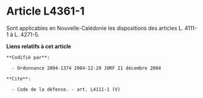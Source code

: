 # Article L4361-1

Sont applicables en Nouvelle-Calédonie les dispositions des articles L. 4111-1 à L. 4271-5.

**Liens relatifs à cet article**

	**Codifié par**:

	  - Ordonnance 2004-1374 2004-12-20 JORF 21 décembre 2004

	**Cite**:

	  - Code de la défense. - art. L4111-1 (V)

